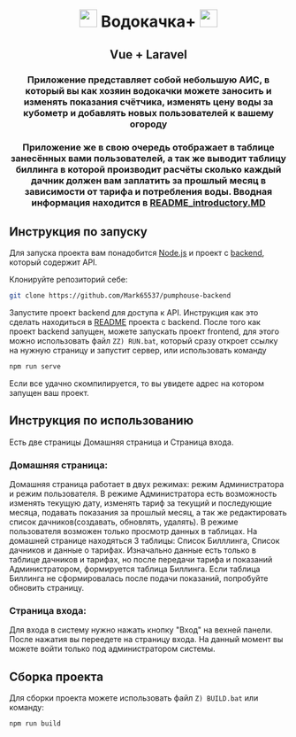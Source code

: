 <h1 align="center"><img src="https://vuejs.org/logo.svg" height="32"/> Водокачка+ <img src="https://vuejs.org/logo.svg" height="32"/></h1>
<h2 align="center">Vue + Laravel</h2>
<h3 align="center">Приложение представляет собой небольшую АИС, в который вы как хозяин водокачки можете заносить и изменять показания счётчика, изменять цену воды за кубометр и добавлять новых пользователей к вашему огороду</h3>
<h3 align="center">Приложение же в свою очередь отображает в таблице занесённых вами пользователей, а так же выводит таблицу биллинга в которой 
производит расчёты сколько каждый дачник должен вам заплатить за прошлый месяц в зависимости от тарифа и потребления воды.
Вводная информация находится в <a href="https://github.com/Mark65537/pumphouse-frontend/blob/master/README_introductory.MD">README_introductory.MD</a></h3>

## Инструкция по запуску
Для запуска проекта вам понадобится <a href="https://nodejs.org/en">Node.js</a> и проект с <a href="https://github.com/Mark65537/pumphouse-backend">backend</a>, который содержит API.

Клонируйте репозиторий себе:

```sh
git clone https://github.com/Mark65537/pumphouse-backend
```

Запустите проект backend для доступа к API.
Инструкция как это сделать находиться в <a href="https://github.com/Mark65537/pumphouse-backend/README.MD">README</a>
проекта с backend.
После того как проект backend запущен, можете запускать
проект frontend, для этого можно использовать файл 
`ZZ) RUN.bat`, который сразу откроет ссылку на нужную страницу
и запустит сервер, или использовать команду
```bat
npm run serve
```
Если все удачно скомпилируется, то вы увидете адрес на 
котором запущен ваш проект.
## Инструкция по использованию
Есть две страницы Домашняя страница и Страница входа.

### Домашняя страница:
Домашняя страница работает в двух режимах: режим Администратора и режим пользователя. В режиме Администратора есть возможность изменять текущую дату, изменять тариф за текущий и последующие месяца, подавать показания за прошлый месяц, а так же редактировать список дачников(создавать, обновлять, удалять). В режиме пользователя возможен только просмотр данных в таблицах. На домашней странице находяться 3 таблицы: Список Билллинга, Список дачников и данные о тарифах. Изначально данные есть только в таблице дачников и тарифах, но после передачи тарифа и показаний Администратором, формируется таблица Биллинга.
Если таблица Биллинга не сформировалась после подачи показаний, попробуйте обновить страницу.

### Страница входа:
Для входа в систему нужно нажать кнопку "Вход" на вехней панели. После нажатия вы переедете на страницу входа. На данный 
момент вы можете войти только под администратором системы.

## Сборка проекта

Для сборки проекта можете использовать файл 
`Z) BUILD.bat` или команду:
```sh
npm run build
```